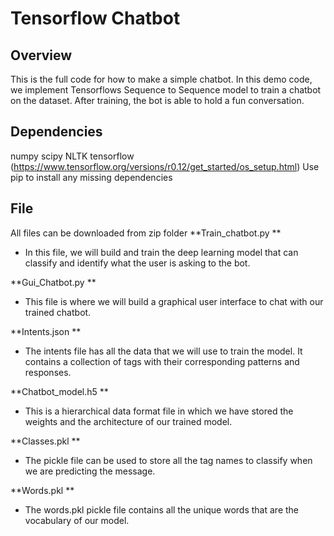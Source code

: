 Tensorflow Chatbot
====================


Overview
--------
This is the full code for how to make a simple chatbot.
In this demo code, we implement Tensorflows Sequence to Sequence model to train a chatbot on the dataset. 
After training, the bot is able to hold a fun conversation.

Dependencies
------------
numpy
scipy
NLTK
tensorflow (https://www.tensorflow.org/versions/r0.12/get_started/os_setup.html)
Use pip to install any missing dependencies

File 
----
All files can be downloaded from zip folder
**Train_chatbot.py **

- In this file, we will build and train the deep learning model that can classify and identify what the user is asking to the bot.

**Gui_Chatbot.py **

- This file is where we will build a graphical user interface to chat with our trained chatbot.

**Intents.json **

- The intents file has all the data that we will use to train the model. It contains a collection of tags with their corresponding patterns and responses.

**Chatbot_model.h5 **

- This is a hierarchical data format file in which we have stored the weights and the architecture of our trained model.

**Classes.pkl **

- The pickle file can be used to store all the tag names to classify when we are predicting the message.

**Words.pkl **

- The words.pkl pickle file contains all the unique words that are the vocabulary of our model.
